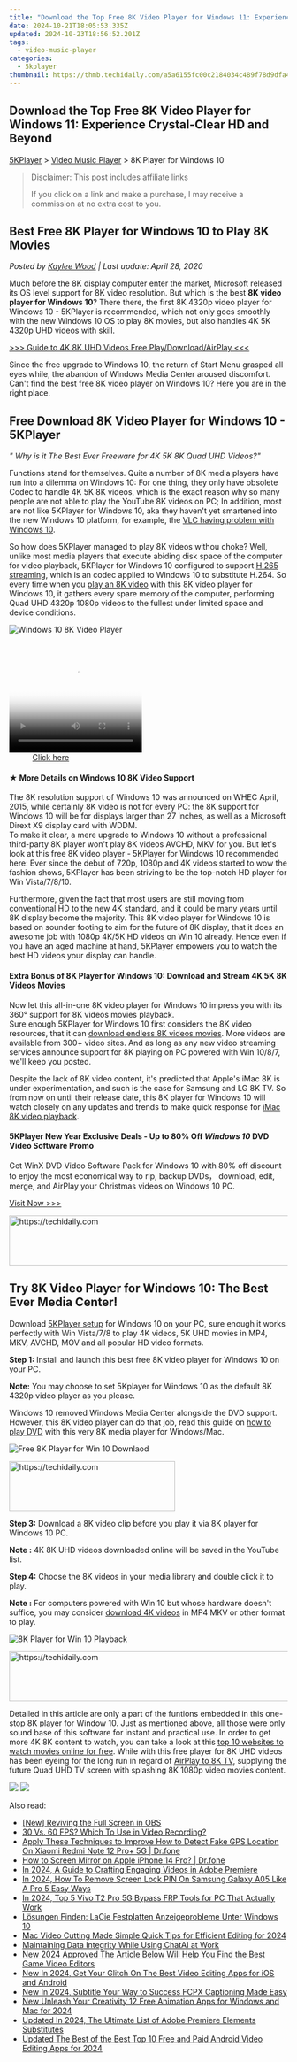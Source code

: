 ```yaml
---
title: "Download the Top Free 8K Video Player for Windows 11: Experience Crystal-Clear HD and Beyond"
date: 2024-10-21T18:05:53.335Z
updated: 2024-10-23T18:56:52.201Z
tags:
  - video-music-player
categories:
  - 5kplayer
thumbnail: https://thmb.techidaily.com/a5a6155fc00c2184034c489f78d9dfa451dfb821e3d54808d5e05507218b1694.png
---
```


## Download the Top Free 8K Video Player for Windows 11: Experience Crystal-Clear HD and Beyond

[5KPlayer](https://tools.techidaily.com/5kplayer/products/) \> [Video Music Player](https://tools.techidaily.com/5kplayer/video-music-player/) \> 8K Player for Windows 10

>  Disclaimer: This post includes affiliate links
>
>  If you click on a link and make a purchase, I may receive a commission at no extra cost to you.
>

## Best Free 8K Player for Windows 10 to Play 8K Movies

 _Posted by [Kaylee Wood](https://www.quora.com/profile/Amanda-Hu-21) | Last update: April 28, 2020_

Much before the 8K display computer enter the market, Microsoft released its OS level support for 8K video resolution. But which is the best **8K video player for Windows 10**? There there, the first 8K 4320p video player for Windows 10 - 5KPlayer is recommended, which not only goes smoothly with the new Windows 10 OS to play 8K movies, but also handles 4K 5K 4320p UHD videos with skill.

[\>>> Guide to 4K 8K UHD Videos Free Play/Download/AirPlay <<<](https://tools.techidaily.com/5kplayer/video-music-player/)

Since the free upgrade to Windows 10, the return of Start Menu grasped all eyes while, the abandon of Windows Media Center aroused discomfort. Can't find the best free 8K video player on Windows 10? Here you are in the right place.

## Free Download 8K Video Player for Windows 10 - 5KPlayer

_" Why is it The Best Ever Freeware for 4K 5K 8K Quad UHD Videos?"_ 

Functions stand for themselves. Quite a number of 8K media players have run into a dilemma on Windows 10: For one thing, they only have obsolete Codec to handle 4K 5K 8K videos, which is the exact reason why so many people are not able to play the YouTube 8K videos on PC; In addition, most are not like 5KPlayer for Windows 10, aka they haven't yet smartened into the new Windows 10 platform, for example, the [VLC having problem with Windows 10](https://tools.techidaily.com/5kplayer/video-music-player/).

So how does 5KPlayer managed to play 8K videos withou choke? Well, unlike most media players that execute abiding disk space of the computer for video playback, 5KPlayer for Windows 10 configured to support [H.265 streaming](https://tools.techidaily.com/5kplayer/airplay/), which is an codec applied to Windows 10 to substitute H.264\. So every time when you [play an 8K video](https://tools.techidaily.com/5kplayer/video-music-player/) with this 8K video player for Windows 10, it gathers every spare memory of the computer, performing Quad UHD 4320p 1080p videos to the fullest under limited space and device conditions.

![Windows 10 8K Video Player](https://www.5kplayer.com/video-music-player/img/5kp-8k-player-win10-yxt-061701.jpg) 

<!-- affiliate ads begin -->
<span id="1328679">
					<video width="240" height="200" style="cursor:pointer"
           poster="//a.impactradius-go.com/display-clicktoplayimage/1328679.png"
           onclick="if(!this.playClicked){this.play();this.setAttribute('controls',true);this.playClicked=true;}">
	   <source src="//a.impactradius-go.com/display-ad/15852-1328679">
	   <img src="//a.impactradius-go.com/display-clicktoplayimage/1328679.png" style="border: none; height: 100%; width: 100%; object-fit: contain">
	</video>
	<div style="width:150px;text-align:center"><a href="javascript:window.open(decodeURIComponent('https%3A%2F%2Fthefitville.pxf.io%2Fc%2F5597632%2F1328679%2F15852'), '_blank');void(0);">Click here</a></div>
</span>
<img height="0" width="0" src="https://imp.pxf.io/i/5597632/1328679/15852" style="position:absolute;visibility:hidden;" border="0" />
<!-- affiliate ads end -->

#### **★ More Details on Windows 10 8K Video Support**

The 8K resolution support of Windows 10 was announced on WHEC April, 2015, while certainly 8K video is not for every PC: the 8K support for Windows 10 will be for displays larger than 27 inches, as well as a Microsoft Dirext X9 display card with WDDM.  
 To make it clear, a mere upgrade to Windows 10 without a professional third-party 8K player won't play 8K videos AVCHD, MKV for you. But let's look at this free 8K video player - 5KPlayer for Windows 10 recommended here: Ever since the debut of 720p, 1080p and 4K videos started to wow the fashion shows, 5KPlayer has been striving to be the top-notch HD player for Win Vista/7/8/10.

Furthermore, given the fact that most users are still moving from conventional HD to the new 4K standard, and it could be many years until 8K display become the majority. This 8K video player for Windows 10 is based on sounder footing to aim for the future of 8K display, that it does an awesome job with 1080p 4K/5K HD videos on Win 10 already. Hence even if you have an aged machine at hand, 5KPlayer empowers you to watch the best HD videos your display can handle.

#### **Extra Bonus of 8K Player for Windows 10: Download and Stream 4K 5K 8K Videos Movies**

Now let this all-in-one 8K video player for Windows 10 impress you with its 360° support for 8K videos movies playback.  
Sure enough 5KPlayer for Windows 10 first considers the 8K video resources, that it can [download endless 8K videos movies](https://tools.techidaily.com/5kplayer/youtube-download/). More videos are available from 300+ video sites. And as long as any new video streaming services announce support for 8K playing on PC powered with Win 10/8/7, we'll keep you posted.

Despite the lack of 8K video content, it's predicted that Apple's iMac 8K is under experimentation, and such is the case for Samsung and LG 8K TV. So from now on until their release date, this 8K player for Windows 10 will watch closely on any updates and trends to make quick response for [iMac 8K video playback](https://tools.techidaily.com/5kplayer/video-music-player/).

#### 5KPlayer New Year Exclusive Deals  \- Up to 80% Off _Windows 10_ DVD Video Software Promo

Get WinX DVD Video Software Pack for Windows 10 with 80% off discount to enjoy the most economical way to rip, backup DVDs， download, edit, merge, and AirPlay your Christmas videos on Windows 10 PC.

[Visit Now >>>](https://tools.techidaily.com/5kplayer/products/) 

<!-- affiliate ads begin -->
<a href="https://imp.i357552.net/c/5597632/857869/11832" target="_top" id="857869">
  <img src="//a.impactradius-go.com/display-ad/11832-857869" border="0" alt="https://techidaily.com" width="728" height="90"/>
</a>
<img height="0" width="0" src="https://imp.i357552.net/i/5597632/857869/11832" style="position:absolute;visibility:hidden;" border="0" />
<!-- affiliate ads end -->

## Try 8K Video Player for Windows 10: The Best Ever Media Center!

Download [5KPlayer setup](https://tools.techidaily.com/5kplayer/video-music-player/) for Windows 10 on your PC, sure enough it works perfectly with Win Vista/7/8 to play 4K videos, 5K UHD movies in MP4, MKV, AVCHD, MOV and all popular HD video formats.

**Step 1:** Install and launch this best free 8K video player for Windows 10 on your PC.

**Note:** You may choose to set 5Kplayer for Windows 10 as the default 8K 4320p video player as you please.

Windows 10 removed Windows Media Center alongside the DVD support. However, this 8K video player can do that job, read this guide on [how to play DVD](https://tools.techidaily.com/5kplayer/video-music-player/) with this very 8K media player for Windows/Mac.

![Free 8K Player for Win 10 Downlaod](https://www.5kplayer.com/video-music-player/img/download-8k-movies.jpg) 

<!-- affiliate ads begin -->
<a href="https://aligracehair.sjv.io/c/5597632/2027162/19272" target="_top" id="2027162">
  <img src="//a.impactradius-go.com/display-ad/19272-2027162" border="0" alt="https://techidaily.com" width="300" height="90"/>
</a>
<img height="0" width="0" src="https://aligracehair.sjv.io/i/5597632/2027162/19272" style="position:absolute;visibility:hidden;" border="0" />
<!-- affiliate ads end -->

**Step 3:** Download a 8K video clip before you play it via 8K player for Windows 10 PC.

**Note :** 4K 8K UHD videos downloaded online will be saved in the YouTube list.

**Step 4:** Choose the 8K videos in your media library and double click it to play.

**Note :** For computers powered with Win 10 but whose hardware doesn't suffice, you may consider [download 4K videos](https://tools.techidaily.com/5kplayer/youtube-download/) in MP4 MKV or other format to play.

![8K Player for Win 10 Playback](https://www.5kplayer.com/video-music-player/img/play-8k-movies-on-mac.jpg) 

<!-- affiliate ads begin -->
<a href="https://ephamedtechinc.pxf.io/c/5597632/2136626/26400" target="_top" id="2136626">
  <img src="//a.impactradius-go.com/display-ad/26400-2136626" border="0" alt="https://techidaily.com" width="728" height="90"/>
</a>
<img height="0" width="0" src="https://ephamedtechinc.pxf.io/i/5597632/2136626/26400" style="position:absolute;visibility:hidden;" border="0" />
<!-- affiliate ads end -->

Detailed in this article are only a part of the funtions embedded in this one-stop 8K player for Window 10\. Just as mentioned above, all those were only sound base of this software for instant and practical use. In order to get more 4K 8K content to watch, you can take a look at this [top 10 websites to watch movies online for free](https://tools.techidaily.com/5kplayer/youtube-download/). While with this free player for 8K UHD videos has been eyeing for the long run in regard of [AirPlay to 8K TV](https://tools.techidaily.com/5kplayer/airplay/), supplying the future Quad UHD TV screen with splashing 8K 1080p video movies content.

[![](https://www.5kplayer.com/video-music-player/../button/freedownwhitewin.png)](https://tools.techidaily.com/5kplayer/products/) [![](https://www.5kplayer.com/video-music-player/../button/freedownbackmac.png)](https://tools.techidaily.com/5kplayer/products/)

<ins class="adsbygoogle"
     style="display:block"
     data-ad-format="autorelaxed"
     data-ad-client="ca-pub-7571918770474297"
     data-ad-slot="1223367746"></ins>

<ins class="adsbygoogle"
     style="display:block"
     data-ad-client="ca-pub-7571918770474297"
     data-ad-slot="8358498916"
     data-ad-format="auto"
     data-full-width-responsive="true"></ins>

<span class="atpl-alsoreadstyle">Also read:</span>
<div><ul>
<li><a href="https://remote-screen-capture.techidaily.com/new-reviving-the-full-screen-in-obs/"><u>[New] Reviving the Full Screen in OBS</u></a></li>
<li><a href="https://digital-screen-recording.techidaily.com/30-vs-60-fps-which-to-use-in-video-recording/"><u>30 Vs. 60 FPS? Which To Use in Video Recording?</u></a></li>
<li><a href="https://fake-location.techidaily.com/apply-these-techniques-to-improve-how-to-detect-fake-gps-location-on-xiaomi-redmi-note-12-proplus-5g-drfone-by-drfone-virtual-android/"><u>Apply These Techniques to Improve How to Detect Fake GPS Location On Xiaomi Redmi Note 12 Pro+ 5G | Dr.fone</u></a></li>
<li><a href="https://screen-mirror.techidaily.com/how-to-screen-mirror-on-apple-iphone-14-pro-drfone-by-drfone-ios/"><u>How to Screen Mirror on Apple iPhone 14 Pro? | Dr.fone</u></a></li>
<li><a href="https://youtube-tips.techidaily.com/24-a-guide-to-crafting-engaging-videos-in-adobe-premiere/"><u>In 2024, A Guide to Crafting Engaging Videos in Adobe Premiere</u></a></li>
<li><a href="https://android-unlock.techidaily.com/in-2024-how-to-remove-screen-lock-pin-on-samsung-galaxy-a05-like-a-pro-5-easy-ways-by-drfone-android/"><u>In 2024, How To Remove Screen Lock PIN On Samsung Galaxy A05 Like A Pro 5 Easy Ways</u></a></li>
<li><a href="https://bypass-frp.techidaily.com/in-2024-top-5-vivo-t2-pro-5g-bypass-frp-tools-for-pc-that-actually-work-by-drfone-android/"><u>In 2024, Top 5 Vivo T2 Pro 5G Bypass FRP Tools for PC That Actually Work</u></a></li>
<li><a href="https://discover-able.techidaily.com/losungen-finden-lacie-festplatten-anzeigeprobleme-unter-windows-10/"><u>Lösungen Finden: LaCie Festplatten Anzeigeprobleme Unter Windows 10</u></a></li>
<li><a href="https://video-ai-editor.techidaily.com/mac-video-cutting-made-simple-quick-tips-for-efficient-editing-for-2024/"><u>Mac Video Cutting Made Simple Quick Tips for Efficient Editing for 2024</u></a></li>
<li><a href="https://tech-savvy.techidaily.com/maintaining-data-integrity-while-using-chatai-at-work/"><u>Maintaining Data Integrity While Using ChatAI at Work</u></a></li>
<li><a href="https://video-ai-editor.techidaily.com/new-2024-approved-the-article-below-will-help-you-find-the-best-game-video-editors/"><u>New 2024 Approved The Article Below Will Help You Find the Best Game Video Editors</u></a></li>
<li><a href="https://video-ai-editor.techidaily.com/new-in-2024-get-your-glitch-on-the-best-video-editing-apps-for-ios-and-android/"><u>New In 2024, Get Your Glitch On The Best Video Editing Apps for iOS and Android</u></a></li>
<li><a href="https://video-ai-editor.techidaily.com/new-in-2024-subtitle-your-way-to-success-fcpx-captioning-made-easy/"><u>New In 2024, Subtitle Your Way to Success FCPX Captioning Made Easy</u></a></li>
<li><a href="https://video-ai-editor.techidaily.com/new-unleash-your-creativity-12-free-animation-apps-for-windows-and-mac-for-2024/"><u>New Unleash Your Creativity 12 Free Animation Apps for Windows and Mac for 2024</u></a></li>
<li><a href="https://video-ai-editor.techidaily.com/updated-in-2024-the-ultimate-list-of-adobe-premiere-elements-substitutes/"><u>Updated In 2024, The Ultimate List of Adobe Premiere Elements Substitutes</u></a></li>
<li><a href="https://video-ai-editor.techidaily.com/updated-the-best-of-the-best-top-10-free-and-paid-android-video-editing-apps-for-2024/"><u>Updated The Best of the Best Top 10 Free and Paid Android Video Editing Apps for 2024</u></a></li>
</ul></div>

